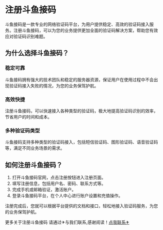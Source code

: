 # 注册斗鱼接码

斗鱼接码是一款专业的网络验证码平台，为用户提供稳定、高效的验证码接入服务。注册斗鱼接码，可以为您的业务提供更加全面的验证码解决方案，帮助您有效应对验证码识别难题。

## 为什么选择斗鱼接码？

### 稳定可靠
斗鱼接码拥有强大的技术团队和稳定的服务器资源，保证用户在使用过程中不会出现验证码接入失败的情况，为您的业务保驾护航。

### 高效快捷
注册斗鱼接码，可以快速接入各种类型的验证码，极大地提高验证码识别的效率，节省用户的时间和成本。

### 多种验证码类型
斗鱼接码支持多种类型的验证码接入，包括短信验证码、图形验证码、语音验证码等，满足不同业务场景的需求。

## 如何注册斗鱼接码？

1. 打开斗鱼接码官网，点击注册按钮进入注册页面。
2. 填写注册信息，包括用户名、密码、联系方式等。
3. 完成手机或邮箱验证，激活账户。
4. 登录斗鱼接码平台，在个人中心进行账户设置和充值操作。

注册完成后，您就可以根据平台提供的文档和接口，轻松地接入验证码服务，为您的业务保驾护航。

更多关于注册斗鱼接码 请通过✈与我们联系,感谢阅读！[点我联系✈](https://m.k02.cc)